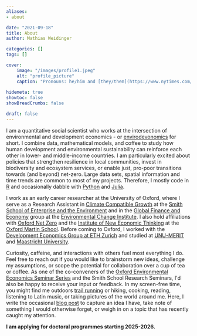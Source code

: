 ```yaml
---
aliases:
- about

date: "2021-09-18"
title: About
author: Mathias Weidinger

categories: []
tags: []

cover:
    image: "/images/profile1.jpeg"
    alt: "profile_picture"
    caption: "Pronouns: he/him and [they/them](https://www.nytimes.com/2019/07/10/opinion/pronoun-they-gender.html)."
    
hidemeta: true
showtoc: false
showBreadCrumbs: false

draft: false
---
```


I am a quantitative social scientist who works at the intersection of environmental and development economics - or [envirodevonomics](https://www.aeaweb.org/articles?id=10.1257/jel.53.1.5) for short. I combine data, mathematical models, and coffee to study how human development and environmental sustainability can reinforce each other in lower- and middle-income countries. I am particularly excited about policies that strengthen resilience in local communities, invest in biodiversity and ecosystem services, or enable just, pro-poor transitions towards (and beyond) net-zero. Large data sets, spatial information and time trends are common to most of my projects. Therefore, I mostly code in [R](https://www.r-project.org/) and occasionally dabble with [Python](https://www.python.org/) and [Julia](https://julialang.org/).

I work as an early career researcher at the University of Oxford, where I serve as a Research Assistant in [Climate Compatible Growth](https://climatecompatiblegrowth.com/) at the [Smith School of Enterprise and the Environment](https://www.smithschool.ox.ac.uk/) and in the [Global Finance and Economy](https://www.eci.ox.ac.uk/research/global-finance-and-economy) group at the [Environmental Change Institute](https://www.eci.ox.ac.uk/). I also hold affiliations with [Oxford Net Zero](https://netzeroclimate.org/) and the [Institute of New Economic Thinking](https://www.inet.ox.ac.uk/people/mathias-weidinger/) at the [Oxford Martin School](https://www.oxfordmartin.ox.ac.uk/). Before coming to Oxford, I worked with the [Development Economics Group at ETH Zurich](https://dec.ethz.ch/) and studied at [UNU-MERIT](https://www.merit.unu.edu/training/msc-in-public-policy-and-human-development/) and [Maastricht University](https://curriculum.maastrichtuniversity.nl/education/master/master-economic-and-financial-research-track-economic-financial-research).

Curiosity, caffeine, and interactions with others fuel most everything I do. Feel free to reach out if you would like to brainstorm new ideas, challenge my assumptions, or scope the potential for collaboration over a cup of tea or coffee. As one of the co-conveners of the [Oxford Environmental Economics Seminar Series](https://www.economics.ox.ac.uk/event/environmental-economics) and the Smith School Research Seminars, I'd also be happy to receive your input or feedback. In my screen-free time, you might find me outdoors [trail running](/images/ptrun.jpg) or hiking, cooking, reading, listening to Latin music, or taking pictures of the world around me. Here, I write the occasional [blog post](/post) to capture an idea I have, take note of something I would otherwise forget, or weigh in on a topic that has recently caught my attention.

**I am applying for doctoral programmes starting 2025-2026.**
